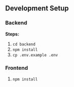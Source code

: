 ## Development Setup

### Backend

**Steps:**

1. `cd backend`
2. `npm install`
3. `cp .env.example .env`

### Frontend

1. `npm install`
